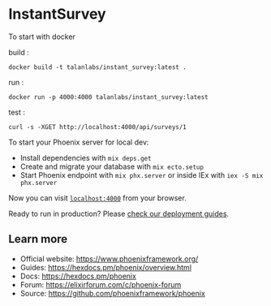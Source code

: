 # InstantSurvey

To start with docker

build : 

`docker build -t talanlabs/instant_survey:latest .`

run : 

`docker run -p 4000:4000 talanlabs/instant_survey:latest`

test : 

`curl -s -XGET http://localhost:4000/api/surveys/1`

To start your Phoenix server for local dev:

  * Install dependencies with `mix deps.get`
  * Create and migrate your database with `mix ecto.setup`
  * Start Phoenix endpoint with `mix phx.server` or inside IEx with `iex -S mix phx.server`

Now you can visit [`localhost:4000`](http://localhost:4000) from your browser.

Ready to run in production? Please [check our deployment guides](https://hexdocs.pm/phoenix/deployment.html).

## Learn more

  * Official website: https://www.phoenixframework.org/
  * Guides: https://hexdocs.pm/phoenix/overview.html
  * Docs: https://hexdocs.pm/phoenix
  * Forum: https://elixirforum.com/c/phoenix-forum
  * Source: https://github.com/phoenixframework/phoenix
